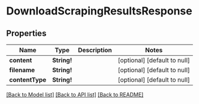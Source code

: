 # DownloadScrapingResultsResponse

## Properties
Name | Type | Description | Notes
------------ | ------------- | ------------- | -------------
**content** | **String!** |  | [optional] [default to null]
**filename** | **String!** |  | [optional] [default to null]
**contentType** | **String!** |  | [optional] [default to null]

[[Back to Model list]](../README.md#documentation-for-models) [[Back to API list]](../README.md#documentation-for-api-endpoints) [[Back to README]](../README.md)



